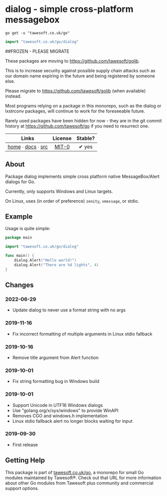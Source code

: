 # dialog - simple cross-platform messagebox

```shell script
go get -u "tawesoft.co.uk/go"
```

```go
import "tawesoft.co.uk/go/dialog"
```




##FROZEN - PLEASE MIGRATE

These packages are moving to https://github.com/tawesoft/golib.

This is to increase security against possible supply chain attacks such as our domain name expiring in the future and being registered by someone else.

Please migrate to https://github.com/tawesoft/golib (when available) instead.

Most programs relying on a package in this monorepo, such as the dialog or lxstrconv packages, will continue to work for the foreseeable future.

Rarely used packages have been hidden for now - they are in the git commit history at https://github.com/tawesoft/go if you need to resurrect one.



|  Links  | License | Stable? |
|:-------:|:-------:|:-------:|
| [home][home_dialog] ∙ [docs][docs_dialog] ∙ [src][src_dialog] | [MIT-0][copy_dialog] | ✔ yes |

[home_dialog]: https://tawesoft.co.uk/go/dialog
[src_dialog]:  https://github.com/tawesoft/go/tree/master/dialog
[docs_dialog]: https://www.tawesoft.co.uk/go/doc/dialog
[copy_dialog]: https://github.com/tawesoft/go/tree/master/dialog/LICENSE.txt

## About

Package dialog implements simple cross platform native MessageBox/Alert
dialogs for Go.

Currently, only supports Windows and Linux targets.

On Linux, uses (in order of preference) `zenity`, `xmessage`, or stdio.


## Example


Usage is quite simple:


```go
package main

import "tawesoft.co.uk/go/dialog"

func main() {
    dialog.Alert("Hello world!")
    dialog.Alert("There are %d lights", 4)
}
```

## Changes

### 2022-06-29

* Update dialog to never use a format string with no args

### 2019-11-16

* Fix incorrect formatting of multiple arguments in Linux stdio fallback

### 2019-10-16

* Remove title argument from Alert function

### 2019-10-01

* Fix string formatting bug in Windows build

### 2019-10-01

* Support Unicode in UTF16 Windows dialogs
* Use "golang.org/x/sys/windows" to provide WinAPI
* Removes CGO and windows.h implementation
* Linux stdio fallback alert no longer blocks waiting for input

### 2019-09-30

* First release


## Getting Help

This package is part of [tawesoft.co.uk/go](https://www.tawesoft.co.uk/go),
a monorepo for small Go modules maintained by Tawesoft®.
Check out that URL for more information about other Go modules from
Tawesoft plus community and commercial support options.